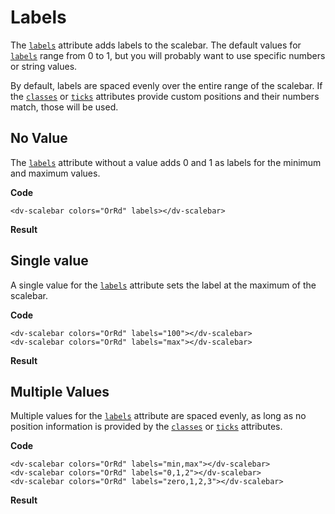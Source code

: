 # Labels

The [`labels`](/docs/labels) attribute adds labels to the scalebar. The default values for [`labels`](/docs/labels) range from 0 to 1, but you will probably want to use specific numbers or string values.

By default, labels are spaced evenly over the entire range of the scalebar. If the [`classes`](/docs/classes) or [`ticks`](/docs/ticks) attributes provide custom positions and their numbers match, those will be used.

## No Value

The [`labels`](/docs/labels) attribute without a value adds 0 and 1 as labels for the minimum and maximum values.

**Code**
```html{4}
<dv-scalebar colors="OrRd" labels></dv-scalebar>
```
**Result**
<dv-scalebar colors="OrRd" labels></dv-scalebar>

## Single value

A single value for the [`labels`](/docs/labels) attribute sets the label at the maximum of the scalebar.

**Code**
```html{4}
<dv-scalebar colors="OrRd" labels="100"></dv-scalebar>
<dv-scalebar colors="OrRd" labels="max"></dv-scalebar>
```
**Result**
<dv-scalebar colors="OrRd" labels="100"></dv-scalebar>
<dv-scalebar colors="OrRd" labels="max"></dv-scalebar>

## Multiple Values

Multiple values for the [`labels`](/docs/labels) attribute are spaced evenly, as long as no position information is provided by the [`classes`](/docs/classes) or [`ticks`](/docs/ticks) attributes.

**Code**
```html{4}
<dv-scalebar colors="OrRd" labels="min,max"></dv-scalebar>
<dv-scalebar colors="OrRd" labels="0,1,2"></dv-scalebar>
<dv-scalebar colors="OrRd" labels="zero,1,2,3"></dv-scalebar>
```
**Result**
<dv-scalebar colors="OrRd" labels="min,max"></dv-scalebar>
<dv-scalebar colors="OrRd" labels="0,1,2"></dv-scalebar>
<dv-scalebar colors="OrRd" labels="zero,1,2,3"></dv-scalebar>